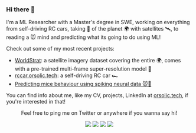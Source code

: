 ### Hi there 👋

I'm a ML Researcher with a Master's degree in SWE, working on everything from self-driving RC cars, taking 📸 of the planet 🌍 with satellites 🛰️, to reading a 🐭 mind and predicting what its going to do using ML!

Check out some of my most recent projects:
- [WorldStrat](https://worldstrat.github.io): a satellite imagery dataset covering the entire 🌍, comes with a pre-trained multi-frame super-resolution model 📸
- [rccar.orsolic.tech](https://rccar.orsolic.tech): a self-driving RC car 🏎️
- [Predicting mice behaviour using spiking neural data 🐭🧠](https://orsolic.tech/project/neuromatch)

You can find info about me, like my CV, projects, LinkedIn at [orsolic.tech](https://orsolic.tech), if you're interested in that!


<p align="center">
  Feel free to ping me on Twitter or anywhere if you wanna say hi!

  <p align="center">
  <!-- Code copied from jayhernandez! ♥ -->
    <a href="https://twitter.com/ivanorsolic" alt="Twitter"><img src="https://raw.githubusercontent.com/jayehernandez/jayehernandez/3f5402efef9a0ae89211a6e04609558e862ca616/readme/twitter-fill.svg"></a>
    <a href="https://www.linkedin.com/in/ivanorsolic/" alt="Linkedin"><img src="https://raw.githubusercontent.com/jayehernandez/jayehernandez/3f5402efef9a0ae89211a6e04609558e862ca616/readme/linkedin-fill.svg"></a>
    <a href="mailto:ivanorsolic@gmail.com" alt="E-mail"><img src="https://raw.githubusercontent.com/jayehernandez/jayehernandez/3f5402efef9a0ae89211a6e04609558e862ca616/readme/mail-fill.svg"></a>
    <a href="https://rccar.orsolic.tech" alt="RC Car Web"><img src="https://raw.githubusercontent.com/jayehernandez/jayehernandez/3f5402efef9a0ae89211a6e04609558e862ca616/readme/external-link-line.svg"></a>
    
  </p>
</p>

